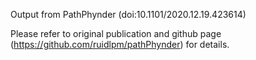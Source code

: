 Output from PathPhynder (doi:10.1101/2020.12.19.423614)

Please refer to original publication and github page (https://github.com/ruidlpm/pathPhynder) for details.
